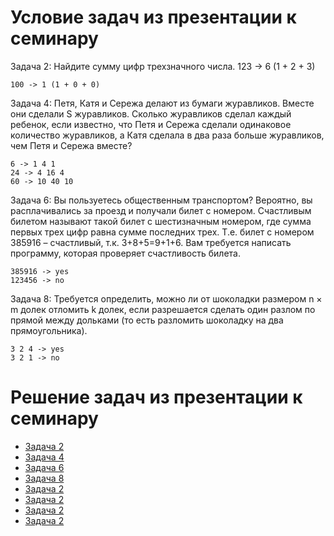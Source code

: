 # Условие задач из презентации к семинару
Задача 2: Найдите сумму цифр трехзначного числа. 123 -> 6 (1 + 2 + 3)
```
100 -> 1 (1 + 0 + 0)
```
Задача 4: Петя, Катя и Сережа делают из бумаги журавликов. Вместе
они сделали S журавликов. Сколько журавликов сделал каждый
ребенок, если известно, что Петя и Сережа сделали одинаковое
количество журавликов, а Катя сделала в два раза больше журавликов,
чем Петя и Сережа вместе?
```
6 -> 1 4 1
24 -> 4 16 4
60 -> 10 40 10
```
Задача 6: Вы пользуетесь общественным транспортом? Вероятно, вы
расплачивались за проезд и получали билет с номером. Счастливым
билетом называют такой билет с шестизначным номером, где сумма
первых трех цифр равна сумме последних трех. Т.е. билет с номером
385916 – счастливый, т.к. 3+8+5=9+1+6. Вам требуется написать
программу, которая проверяет счастливость билета.
```
385916 -> yes
123456 -> no
```
Задача 8: Требуется определить, можно ли от шоколадки размером n
× m долек отломить k долек, если разрешается сделать один разлом по
прямой между дольками (то есть разломить шоколадку на два
прямоугольника).
```
3 2 4 -> yes
3 2 1 -> no
```
# Решение задач из презентации к семинару
- [Задача 2](https://github.com/allseenn/python3/blob/main/01.Tasks/02.py)
- [Задача 4](https://github.com/allseenn/python3/blob/main/01.Tasks/04.py)
- [Задача 6](https://github.com/allseenn/python3/blob/main/01.Tasks/06.py)
- [Задача 8](https://github.com/allseenn/python3/blob/main/01.Tasks/08.py)
- [Задача 2](https://github.com/allseenn/python3/blob/main/01.Tasks/02.py)
- [Задача 2](https://github.com/allseenn/python3/blob/main/01.Tasks/02.py)
- [Задача 2](https://github.com/allseenn/python3/blob/main/01.Tasks/02.py)
- [Задача 2](https://github.com/allseenn/python3/blob/main/01.Tasks/02.py)
